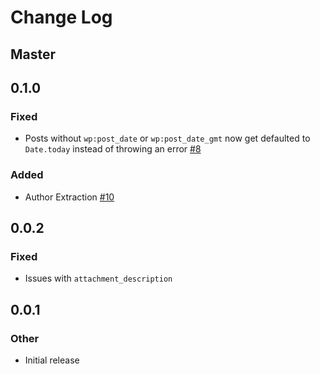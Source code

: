 # Change Log

## Master

## 0.1.0
### Fixed
* Posts without `wp:post_date` or `wp:post_date_gmt` now get defaulted to `Date.today` instead of throwing an error [#8](https://github.com/contentful/wordpress-exporter.rb/issues/8)

### Added
* Author Extraction [#10](https://github.com/contentful/wordpress-exporter.rb/pull/10)


## 0.0.2
### Fixed
* Issues with `attachment_description`


## 0.0.1
### Other
* Initial release
